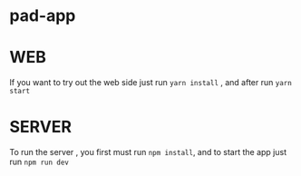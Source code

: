 # pad-app

# WEB
If you want to try out the web side just run `yarn install` , and after run `yarn start`


# SERVER

To run the server , you first must run `npm install`, and to start the app just run `npm run dev`
